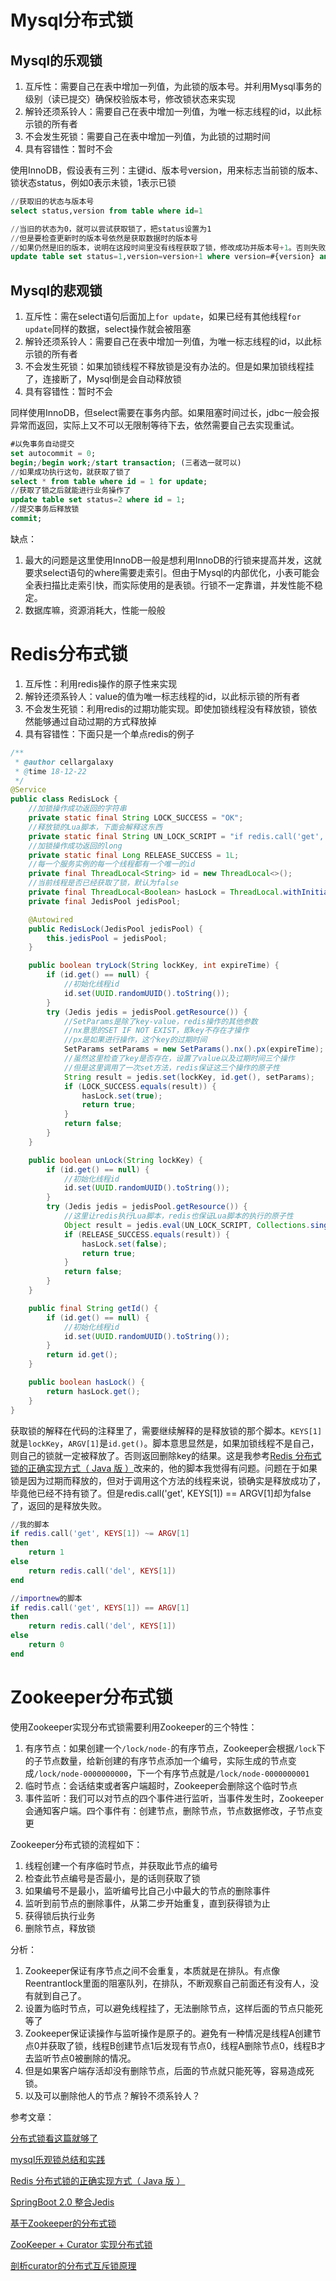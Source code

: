 # Mysql分布式锁
## Mysql的乐观锁
1. 互斥性：需要自己在表中增加一列值，为此锁的版本号。并利用Mysql事务的级别（读已提交）确保校验版本号，修改锁状态来实现
2. 解铃还须系铃人：需要自己在表中增加一列值，为唯一标志线程的id，以此标示锁的所有者
3. 不会发生死锁：需要自己在表中增加一列值，为此锁的过期时间
4. 具有容错性：暂时不会

使用InnoDB，假设表有三列：主键id、版本号version，用来标志当前锁的版本、锁状态status，例如0表示未锁，1表示已锁
```sql
//获取旧的状态与版本号
select status,version from table where id=1

//当旧的状态为0，就可以尝试获取锁了，把status设置为1
//但是要检查更新时的版本号依然是获取数据时的版本号
//如果仍然是旧的版本，说明在这段时间里没有线程获取了锁，修改成功并版本号+1。否则失败，非阻塞返回
update table set status=1,version=version+1 where version=#{version} and id=1
```

## Mysql的悲观锁
1. 互斥性：需在select语句后面加上`for update`，如果已经有其他线程`for update`同样的数据，select操作就会被阻塞
2. 解铃还须系铃人：需要自己在表中增加一列值，为唯一标志线程的id，以此标示锁的所有者
3. 不会发生死锁：如果加锁线程不释放锁是没有办法的。但是如果加锁线程挂了，连接断了，Mysql倒是会自动释放锁
4. 具有容错性：暂时不会

同样使用InnoDB，但select需要在事务内部。如果阻塞时间过长，jdbc一般会报异常而返回，实际上又不可以无限制等待下去，依然需要自己去实现重试。
```sql
#以免事务自动提交
set autocommit = 0;
begin;/begin work;/start transaction; (三者选一就可以)
//如果成功执行这句，就获取了锁了
select * from table where id = 1 for update;
//获取了锁之后就能进行业务操作了
update table set status=2 where id = 1;
//提交事务后释放锁
commit;
```

缺点：

1. 最大的问题是这里使用InnoDB一般是想利用InnoDB的行锁来提高并发，这就要求select语句的where需要走索引。但由于Mysql的内部优化，小表可能会全表扫描比走索引快，而实际使用的是表锁。行锁不一定靠谱，并发性能不稳定。
2. 数据库嘛，资源消耗大，性能一般般

# Redis分布式锁

1. 互斥性：利用redis操作的原子性来实现
2. 解铃还须系铃人：value的值为唯一标志线程的id，以此标示锁的所有者
3. 不会发生死锁：利用redis的过期功能实现。即使加锁线程没有释放锁，锁依然能够通过自动过期的方式释放掉
4. 具有容错性：下面只是一个单点redis的例子

```java
/**
 * @author cellargalaxy
 * @time 18-12-22
 */
@Service
public class RedisLock {
	//加锁操作成功返回的字符串
	private static final String LOCK_SUCCESS = "OK";
	//释放锁的Lua脚本，下面会解释这东西
	private static final String UN_LOCK_SCRIPT = "if redis.call('get', KEYS[1]) ~= ARGV[1] then return 1 else return redis.call('del', KEYS[1]) end";
	//加锁操作成功返回的long
	private static final Long RELEASE_SUCCESS = 1L;
	//每一个服务实例的每一个线程都有一个唯一的id
	private final ThreadLocal<String> id = new ThreadLocal<>();
	//当前线程是否已经获取了锁，默认为false
	private final ThreadLocal<Boolean> hasLock = ThreadLocal.withInitial(() -> false);
	private final JedisPool jedisPool;

	@Autowired
	public RedisLock(JedisPool jedisPool) {
		this.jedisPool = jedisPool;
	}

	public boolean tryLock(String lockKey, int expireTime) {
		if (id.get() == null) {
			//初始化线程id
			id.set(UUID.randomUUID().toString());
		}
		try (Jedis jedis = jedisPool.getResource()) {
			//SetParams是除了key-value，redis操作的其他参数
			//nx意思的SET IF NOT EXIST，即key不存在才操作
			//px是如果进行操作，这个key的过期时间
			SetParams setParams = new SetParams().nx().px(expireTime);
			//虽然这里检查了key是否存在，设置了value以及过期时间三个操作
			//但是这里调用了一次set方法，redis保证这三个操作的原子性
			String result = jedis.set(lockKey, id.get(), setParams);
			if (LOCK_SUCCESS.equals(result)) {
				hasLock.set(true);
				return true;
			}
			return false;
		}
	}

	public boolean unLock(String lockKey) {
		if (id.get() == null) {
			//初始化线程id
			id.set(UUID.randomUUID().toString());
		}
		try (Jedis jedis = jedisPool.getResource()) {
			//这里让redis执行Lua脚本，redis也保证Lua脚本的执行的原子性
			Object result = jedis.eval(UN_LOCK_SCRIPT, Collections.singletonList(lockKey), Collections.singletonList(id.get()));
			if (RELEASE_SUCCESS.equals(result)) {
				hasLock.set(false);
				return true;
			}
			return false;
		}
	}

	public final String getId() {
		if (id.get() == null) {
			//初始化线程id
			id.set(UUID.randomUUID().toString());
		}
		return id.get();
	}

	public boolean hasLock() {
		return hasLock.get();
	}
}
```
获取锁的解释在代码的注释里了，需要继续解释的是释放锁的那个脚本。`KEYS[1]`就是`lockKey`，`ARGV[1]`是`id.get()`。脚本意思显然是，如果加锁线程不是自己，则自己的锁就一定被释放了。否则返回删除key的结果。这是我参考[Redis 分布式锁的正确实现方式（ Java 版 ）](http://www.importnew.com/27477.html)改来的，他的脚本我觉得有问题。问题在于如果锁是因为过期而释放的，但对于调用这个方法的线程来说，锁确实是释放成功了，毕竟他已经不持有锁了。但是redis.call('get', KEYS[1]) == ARGV[1]却为false了，返回的是释放失败。
```lua
//我的脚本
if redis.call('get', KEYS[1]) ~= ARGV[1] 
then 
	return 1 
else 
	return redis.call('del', KEYS[1]) 
end

//importnew的脚本
if redis.call('get', KEYS[1]) == ARGV[1] 
then 
	return redis.call('del', KEYS[1]) 
else 
	return 0 
end
```

# Zookeeper分布式锁
使用Zookeeper实现分布式锁需要利用Zookeeper的三个特性：

1. 有序节点：如果创建一个`/lock/node-`的有序节点，Zookeeper会根据`/lock`下的子节点数量，给新创建的有序节点添加一个编号，实际生成的节点变成`/lock/node-0000000000`，下一个有序节点就是`/lock/node-0000000001`
2. 临时节点：会话结束或者客户端超时，Zookeeper会删除这个临时节点
3. 事件监听：我们可以对节点的四个事件进行监听，当事件发生时，Zookeeper会通知客户端。四个事件有：创建节点，删除节点，节点数据修改，子节点变更

Zookeeper分布式锁的流程如下：

1. 线程创建一个有序临时节点，并获取此节点的编号
2. 检查此节点编号是否最小，是的话则获取了锁
3. 如果编号不是最小，监听编号比自己小中最大的节点的删除事件
4. 监听到前节点的删除事件，从第二步开始重复，直到获得锁为止
5. 获得锁后执行业务
6. 删除节点，释放锁

分析：

1. Zookeeper保证有序节点之间不会重复，本质就是在排队。有点像Reentrantlock里面的阻塞队列，在排队，不断观察自己前面还有没有人，没有就到自己了。
2. 设置为临时节点，可以避免线程挂了，无法删除节点，这样后面的节点只能死等了
3. Zookeeper保证读操作与监听操作是原子的。避免有一种情况是线程A创建节点0并获取了锁，线程B创建节点1后发现有节点0，线程A删除节点0，线程B才去监听节点0被删除的情况。
4. 但是如果客户端存活却没有删除节点，后面的节点就只能死等，容易造成死锁。
5. 以及可以删除他人的节点？解铃不须系铃人？

参考文章：

[分布式锁看这篇就够了](http://www.54tianzhisheng.cn/2018/04/24/Distributed_lock/)

[mysql乐观锁总结和实践](https://chenzhou123520.iteye.com/blog/1863407)

[Redis 分布式锁的正确实现方式（ Java 版 ）](http://www.importnew.com/27477.html)

[SpringBoot 2.0 整合Jedis](https://blog.csdn.net/dingse/article/details/80572783)

[基于Zookeeper的分布式锁](http://www.dengshenyu.com/java/%E5%88%86%E5%B8%83%E5%BC%8F%E7%B3%BB%E7%BB%9F/2017/10/23/zookeeper-distributed-lock.html)

[ZooKeeper + Curator 实现分布式锁](https://www.jianshu.com/p/31335efec309)

[剖析curator的分布式互斥锁原理](http://blog.51cto.com/computerdragon/1764705) 